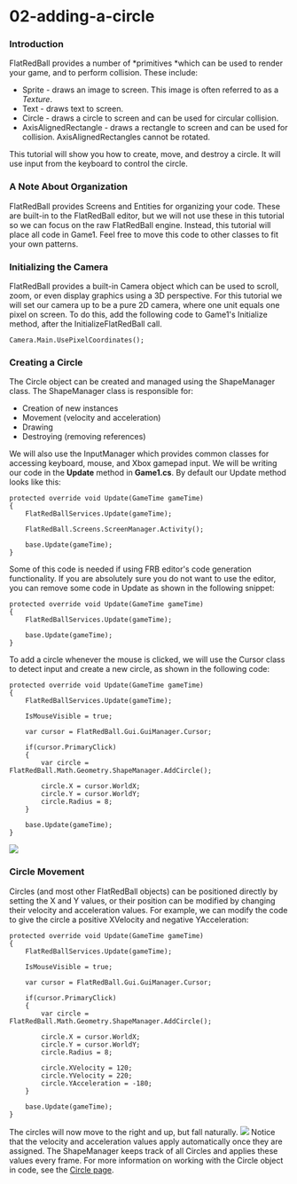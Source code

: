 # 02-adding-a-circle

### Introduction

FlatRedBall provides a number of \*primitives \*which can be used to render your game, and to perform collision. These include:

* Sprite - draws an image to screen. This image is often referred to as a _Texture_.
* Text - draws text to screen.
* Circle - draws a circle to screen and can be used for circular collision.
* AxisAlignedRectangle - draws a rectangle to screen and can be used for collision. AxisAlignedRectangles cannot be rotated.

This tutorial will show you how to create, move, and destroy a circle. It will use input from the keyboard to control the circle.

### A Note About Organization

FlatRedBall provides Screens and Entities for organizing your code. These are built-in to the FlatRedBall editor, but we will not use these in this tutorial so we can focus on the raw FlatRedBall engine. Instead, this tutorial will place all code in Game1. Feel free to move this code to other classes to fit your own patterns.

### Initializing the Camera

FlatRedBall provides a built-in Camera object which can be used to scroll, zoom, or even display graphics using a 3D perspective. For this tutorial we will set our camera up to be a pure 2D camera, where one unit equals one pixel on screen. To do this, add the following code to Game1's Initialize method, after the InitializeFlatRedBall call.

```
Camera.Main.UsePixelCoordinates();
```

### Creating a Circle

The Circle object can be created and managed using the ShapeManager class. The ShapeManager class is responsible for:

* Creation of new instances
* Movement (velocity and acceleration)
* Drawing
* Destroying (removing references)

We will also use the InputManager which provides common classes for accessing keyboard, mouse, and Xbox gamepad input. We will be writing our code in the **Update** method in  **Game1.cs**. By default our Update method looks like this:

```
protected override void Update(GameTime gameTime)
{
    FlatRedBallServices.Update(gameTime);

    FlatRedBall.Screens.ScreenManager.Activity();

    base.Update(gameTime);
}
```

Some of this code is needed if using FRB editor's code generation functionality. If you are absolutely sure you do not want to use the editor, you can remove some code in Update as shown in the following snippet:

```
protected override void Update(GameTime gameTime)
{
    FlatRedBallServices.Update(gameTime);

    base.Update(gameTime);
}
```

To add a circle whenever the mouse is clicked, we will use the Cursor class to detect input and create a new circle, as shown in the following code:

```
protected override void Update(GameTime gameTime)
{
    FlatRedBallServices.Update(gameTime);

    IsMouseVisible = true;

    var cursor = FlatRedBall.Gui.GuiManager.Cursor;

    if(cursor.PrimaryClick)
    {
        var circle = FlatRedBall.Math.Geometry.ShapeManager.AddCircle();

        circle.X = cursor.WorldX;
        circle.Y = cursor.WorldY;
        circle.Radius = 8;
    }

    base.Update(gameTime);
}
```

[![](../../media/2019-10-18\_08-40-34.gif)](../../media/2019-10-18\_08-40-34.gif)

### Circle Movement

Circles (and most other FlatRedBall objects) can be positioned directly by setting the X and Y values, or their position can be modified by changing their velocity and acceleration values. For example, we can modify the code to give the circle a positive XVelocity and negative YAcceleration:

```
protected override void Update(GameTime gameTime)
{
    FlatRedBallServices.Update(gameTime);

    IsMouseVisible = true;

    var cursor = FlatRedBall.Gui.GuiManager.Cursor;

    if(cursor.PrimaryClick)
    {
        var circle = FlatRedBall.Math.Geometry.ShapeManager.AddCircle();

        circle.X = cursor.WorldX;
        circle.Y = cursor.WorldY;
        circle.Radius = 8;

        circle.XVelocity = 120;
        circle.YVelocity = 220;
        circle.YAcceleration = -180;
    }

    base.Update(gameTime);
}
```

The circles will now move to the right and up, but fall naturally. [![](../../media/2019-10-18\_08-44-03.gif)](../../media/2019-10-18\_08-44-03.gif) Notice that the velocity and acceleration values apply automatically once they are assigned. The ShapeManager keeps track of all Circles and applies these values every frame. For more information on working with the Circle object in code, see the [Circle page](../../documentation/api/flatredball/math/geometry/circle.md).
